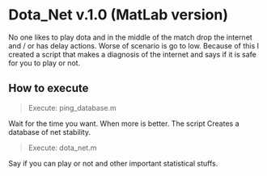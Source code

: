 # Dota_Net v.1.0   (MatLab version) 

No one likes to play dota and in the middle of the match drop the internet and / or has delay actions. Worse of scenario is go to low. Because of this I created a script that makes a diagnosis of the internet and says if it is safe for you to play or not.

## How to execute

> Execute: ping_database.m

Wait for the time you want. When more is better. The script Creates a database of net stability.

> Execute: dota_net.m

Say if you can play or not and other important statistical stuffs.

